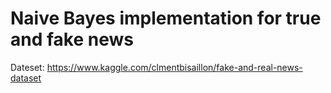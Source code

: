 # Naive Bayes implementation for true and fake news
Dateset: https://www.kaggle.com/clmentbisaillon/fake-and-real-news-dataset
